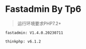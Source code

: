 Fastadmin By Tp6
===============

> 运行环境要求PHP7.2+

```
fastadmin: V1.4.0.20230711

thinkphp: v6.1.2
```